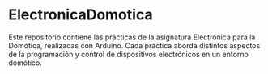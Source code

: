 # ElectronicaDomotica
Este repositorio contiene las prácticas de la asignatura Electrónica para la Domótica, realizadas con Arduino. Cada práctica aborda distintos aspectos de la programación y control de dispositivos electrónicos en un entorno domótico.
